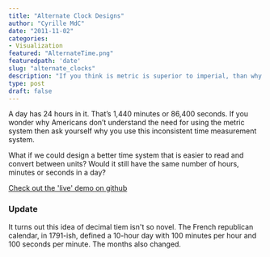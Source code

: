 ```yaml
---
title: "Alternate Clock Designs"
author: "Cyrille MdC"
date: "2011-11-02"
categories:
- Visualization
featured: "AlternateTime.png"
featuredpath: 'date'
slug: "alternate_clocks"
description: "If you think is metric is superior to imperial, than why not question our 'unmetric like' time system?"
type: post
draft: false
---
```

A day has 24 hours in it. That’s 1,440 minutes or 86,400 seconds. If you wonder why Americans don’t understand the need for using the metric system then ask yourself why you use this inconsistent time measurement system.

What if we could design a better time system that is easier to read and convert between units? Would it still have the same number of hours, minutes or seconds in a day?

[Check out the 'live' demo on github](https://serialc.github.io/altClocks/)

### Update
It turns out this idea of decimal tiem isn't so novel. The French republican calendar, in 1791-ish, defined a 10-hour day with 100 minutes per hour and 100 seconds per minute. The months also changed.

